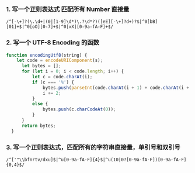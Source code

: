 ### 1. 写一个正则表达式 匹配所有 Number 直接量

`/^[-\+]?(\.\d+|(0|[1-9]\d*)\.?\d*?)([eE][-\+]?d+)?$|^0[bB][01]+$|^0[oO][0-7]+$|^0[xX][0-9a-fA-F]+$/`

### 2. 写一个 UTF-8 Encoding 的函数
```js
function encodingUtf8(string) {
    let code = encodeURIComponent(s);
      let bytes = [];
      for (let i = 0; i < code.length; i++) {
          let c = code.charAt(i);
          if (c === '%') {
              bytes.push(parseInt(code.charAt(i + 1) + code.charAt(i + 2), 16) );
              i += 2;
          } 
          else {
              bytes.push(c.charCodeAt(0));
          }
      }
      return bytes;
  }
```
### 3. 写一个正则表达式，匹配所有的字符串直接量，单引号和双引号

`/^['"\\bfnrtv/dxu]$|^u[0-9a-fA-F]{4}$|^u(10|0?[0-9a-fA-F])[0-9a-fA-F]{0,4}$/`
